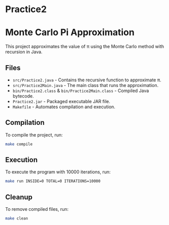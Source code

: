# Practice2

# Monte Carlo Pi Approximation

This project approximates the value of π using the Monte Carlo method with recursion in Java.

## Files
- `src/Practice2.java` - Contains the recursive function to approximate π.
- `src/Practice2Main.java` - The main class that runs the approximation.
- `bin/Practice2.class` & `bin/Practice2Main.class` - Compiled Java bytecode.
- `Practice2.jar` - Packaged executable JAR file.
- `Makefile` - Automates compilation and execution.

## Compilation
To compile the project, run:
```sh
make compile
```

## Execution
To execute the program with 10000 iterations, run:
```sh
make run INSIDE=0 TOTAL=0 ITERATIONS=10000
```

## Cleanup
To remove compiled files, run:
```sh
make clean
```
